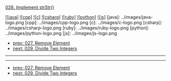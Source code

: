 [028. Implement strStr()](https://leetcode.com/problems/implement-strstr/)

[![java]](../java/028-implement-strstr.md)
[![cpp]](../cpp/028-implement-strstr.md)
[![c]](../c/028-implement-strstr.md)
[![csharp]](../csharp/028-implement-strstr.md)
[![ruby]](../ruby/028-implement-strstr.md)
[![python]](../python/028-implement-strstr.md)
[![js]](../js/028-implement-strstr.md)
[java]: ../images/java-logo.png
[cpp]: ../images/cpp-logo.png
[c]: ../images/c-logo.png
[csharp]: ../images/csharp-logo.png
[ruby]: ../images/ruby-logo.png
[python]: ../images/python-logo.png
[js]: ../images/js-logo.png

- [prev: 027. Remove Element](027-remove-element.md)
- [next: 029. Divide Two Integers](029-divide-two-integers.md)

---



---

- [prev: 027. Remove Element](027-remove-element.md)
- [next: 029. Divide Two Integers](029-divide-two-integers.md)
